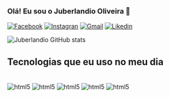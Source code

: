 ### Olá! Eu sou o Juberlandio Oliveira 👋

[![Facebook](https://img.shields.io/badge/Facebook-1877F2?style=for-the-badge&logo=facebook&logoColor=white)](https://www.facebook.com/juberlandioOliveiraOficial/)
[![Instagran](https://img.shields.io/badge/Instagram-E4405F?style=for-the-badge&logo=instagram&logoColor=white)](https://www.instagram.com/berlantec/)
[![Gmail](https://img.shields.io/badge/Gmail-D14836?style=for-the-badge&logo=gmail&logoColor=white)](https://juberlandio.santana.js@gmail.com)
[![Likedin](https://img.shields.io/badge/LinkedIn-0077B5?style=for-the-badge&logo=linkedin&logoColor=white)](hhttps://www.linkedin.com/in/juberlandiooliveira/)

![Juberlandio GitHub stats](https://github-readme-stats.vercel.app/api?username=juberlandio&show_icons=true&theme=dracula)

## Tecnologias que eu uso no meu dia

<div style="displey: inline_block"><br>
<img align="center" alt="html5" src="https://img.shields.io/badge/HTML5-E34F26?style=for-the-badge&logo=html5&logoColor=white"/>
<img align="center" alt="html5" src="https://img.shields.io/badge/CSS3-1572B6?style=for-the-badge&logo=css3&logoColor=white"/>
<img align="center" alt="html5" src="https://img.shields.io/badge/JavaScript-323330?style=for-the-badge&logo=javascript&logoColor=F7DF1E"/>
<img align="center" alt="html5" src="https://img.shields.io/badge/TypeScript-007ACC?style=for-the-badge&logo=typescript&logoColor=white"/>
<img align="center" alt="html5" src="https://img.shields.io/badge/Node.js-43853D?style=for-the-badge&logo=node.js&logoColor=white"/>
</div>

